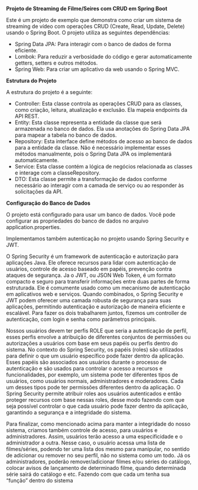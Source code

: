 **Projeto de Streaming de Filme/Seires com CRUD em Spring Boot**

Este é um projeto de exemplo que demonstra como criar um sistema de streaming de vídeo com operações CRUD (Create, Read, Update, Delete) usando o Spring Boot. O projeto utiliza as seguintes dependências:

- Spring Data JPA: Para interagir com o banco de dados de forma eficiente.
- Lombok: Para reduzir a verbosidade do código e gerar automaticamente getters, setters e outros métodos.
- Spring Web: Para criar um aplicativo da web usando o Spring MVC.

**Estrutura do Projeto**
  
A estrutura do projeto é a seguinte:
- Controller: Esta classe controla as operações CRUD para as classes, como criação, leitura, atualização e exclusão. Ela mapeia endpoints da API REST.
- Entity: Esta classe representa a entidade da classe que será armazenada no banco de dados. Ela usa anotações do Spring Data JPA para mapear a tabela no banco de dados.
- Repository: Esta interface define métodos de acesso ao banco de dados para a entidade da classe. Não é necessário implementar esses métodos manualmente, pois o Spring Data JPA os implementará automaticamente.
- Service: Esta classe contém a lógica de negócios relacionada as classes e interage com a classeRepository.
- DTO:  Esta classe permite a transformação de dados conforme necessário ao interagir com a camada de serviço ou ao responder às solicitações da API.

**Configuração do Banco de Dados**

O projeto está configurado para usar um banco de dados. Você pode configurar as propriedades do banco de dados no arquivo application.properties.

Implementamos também autenticação no projeto usando Spring Security e JWT. 

O Spring Security é um framework de autenticação e autorização para aplicações Java. Ele oferece recursos para lidar com autenticação de usuários, controle de acesso baseado em papéis, prevenção contra ataques de segurança. Ja o JWT, ou JSON Web Token, é um formato compacto e seguro para transferir informações entre duas partes de forma estruturada. Ele é comumente usado como um mecanismo de autenticação em aplicativos web e serviços. Quando combinados, o Spring Security e JWT podem oferecer uma camada robusta de segurança para suas aplicações, permitindo autenticação e autorização de maneira eficiente e escalável. Para fazer os dois trabalharem juntos, fizemos um controller de autenticação, com login e senha como parâmetros principais.

Nossos usuários devem ter perfis ROLE que seria a autenticação de perfil, esses perfis envolve a atribuição de diferentes conjuntos de permissões ou autorizações a usuários com base em seus papéis ou perfis dentro do sistema. No contexto do Spring Security, os papéis (roles) são utilizados para definir o que um usuário específico pode fazer dentro da aplicação. Esses papéis são associados aos usuários durante o processo de autenticação e são usados para controlar o acesso a recursos e funcionalidades, por exemplo, um sistema pode ter diferentes tipos de usuários, como usuários normais, administradores e moderadores. Cada um desses tipos pode ter permissões diferentes dentro da aplicação. O Spring Security permite atribuir roles aos usuários autenticados e então proteger recursos com base nessas roles, desse modo fazendo com que seja possível controlar o que cada usuário pode fazer dentro da aplicação, garantindo a segurança e a integridade do sistema.

Para finalizar, como mencionado acima para manter a integridade do nosso sistema, criamos também controle de acesso, para usuários e administradores. Assim, usuários terão acesso a uma especificidade e o administrador a outra. Nesse caso, o usuário acessa uma lista de filmes/séries, podendo ter uma lista dos mesmo para manipular, no sentido de adicionar ou remover no seu perfil, não no sistema como um todo. Já os administradores, poderão remover/adicionar filmes e/ou séries do catálogo, colocar avisos de lançamento de determinado filme, quando determinada série sairá do catálogo e etc. Fazendo com que cada um tenha sua “função” dentro do sistema
